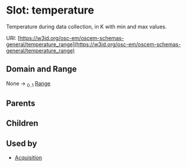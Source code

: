 
# Slot: temperature

Temperature during data collection, in K with min and max values.

URI: [https://w3id.org/osc-em/oscem-schemas-general/temperature_range](https://w3id.org/osc-em/oscem-schemas-general/temperature_range)


## Domain and Range

None &#8594;  <sub>0..1</sub> [Range](Range.md)

## Parents


## Children


## Used by

 * [Acquisition](Acquisition.md)
